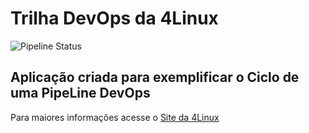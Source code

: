 # Trilha DevOps da 4Linux

<!-- Altere a Flag abaixo com sua URL do seu usuário do Github -->

![Pipeline Status](https://github.com/leozeppelin/DevOpsLab-HelloWorld/actions/workflows/pipeline.yml/badge.svg) 

## Aplicação criada para exemplificar o Ciclo de uma PipeLine DevOps


Para maiores informações acesse o [Site da 4Linux](https://www.4linux.com.br/cursos/devops)
